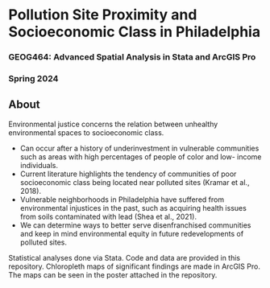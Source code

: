 # Pollution Site Proximity and Socioeconomic Class in Philadelphia
### GEOG464: Advanced Spatial Analysis in Stata and ArcGIS Pro
### Spring 2024

## About
Environmental justice concerns the relation between unhealthy environmental spaces to socioeconomic class.

* Can occur after a history of underinvestment in vulnerable communities such as areas with high percentages of people of color and low- income individuals.
* Current literature highlights the tendency of communities of poor socioeconomic class being located near polluted sites (Kramar et al., 2018).
* Vulnerable neighborhoods in Philadelphia have suffered from environmental injustices in the past, such as acquiring health issues from soils contaminated with lead (Shea et al., 2021).
* We can determine ways to better serve disenfranchised communities and keep in mind environmental equity in future redevelopments of polluted sites.

Statistical analyses done via Stata. Code and data are provided in this repository. Chloropleth maps of significant findings are made in ArcGIS Pro. The maps can be seen in the poster attached in the repository.
